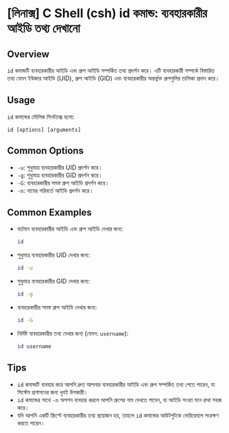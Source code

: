 # [লিনাক্স] C Shell (csh) id কমান্ড: ব্যবহারকারীর আইডি তথ্য দেখানো

## Overview
`id` কমান্ডটি ব্যবহারকারীর আইডি এবং গ্রুপ আইডি সম্পর্কিত তথ্য প্রদর্শন করে। এটি ব্যবহারকারী সম্পর্কে বিস্তারিত তথ্য যেমন ইউজার আইডি (UID), গ্রুপ আইডি (GID) এবং ব্যবহারকারীর অন্তর্ভুক্ত গ্রুপগুলির তালিকা প্রদান করে।

## Usage
`id` কমান্ডের মৌলিক সিনট্যাক্স হলো:
```
id [options] [arguments]
```

## Common Options
- `-u`: শুধুমাত্র ব্যবহারকারীর UID প্রদর্শন করে।
- `-g`: শুধুমাত্র ব্যবহারকারীর GID প্রদর্শন করে।
- `-G`: ব্যবহারকারীর সমস্ত গ্রুপ আইডি প্রদর্শন করে।
- `-n`: নামের পরিবর্তে আইডি প্রদর্শন করে।

## Common Examples
- বর্তমান ব্যবহারকারীর আইডি এবং গ্রুপ আইডি দেখার জন্য:
  ```bash
  id
  ```

- শুধুমাত্র ব্যবহারকারীর UID দেখার জন্য:
  ```bash
  id -u
  ```

- শুধুমাত্র ব্যবহারকারীর GID দেখার জন্য:
  ```bash
  id -g
  ```

- ব্যবহারকারীর সমস্ত গ্রুপ আইডি দেখার জন্য:
  ```bash
  id -G
  ```

- নির্দিষ্ট ব্যবহারকারীর তথ্য দেখার জন্য (যেমন: `username`):
  ```bash
  id username
  ```

## Tips
- `id` কমান্ডটি ব্যবহার করে আপনি দ্রুত আপনার ব্যবহারকারীর আইডি এবং গ্রুপ সম্পর্কিত তথ্য পেতে পারেন, যা সিস্টেম প্রশাসনের জন্য খুবই উপকারী।
- `id` কমান্ডের সাথে `-n` অপশন ব্যবহার করলে আপনি গ্রুপের নাম দেখতে পাবেন, যা আইডি সংখ্যা মনে রাখা সহজ করে।
- যদি আপনি একটি স্ক্রিপ্টে ব্যবহারকারীর তথ্য প্রয়োজন হয়, তাহলে `id` কমান্ডের আউটপুটকে ভেরিয়েবলে সংরক্ষণ করতে পারেন।